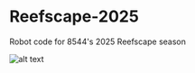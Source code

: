 # Reefscape-2025
Robot code for 8544's 2025 Reefscape season

![alt text](https://github.com/FRCTeam8544/Reefscape-2025/blob/main/reefscape.jpg?raw=true)
